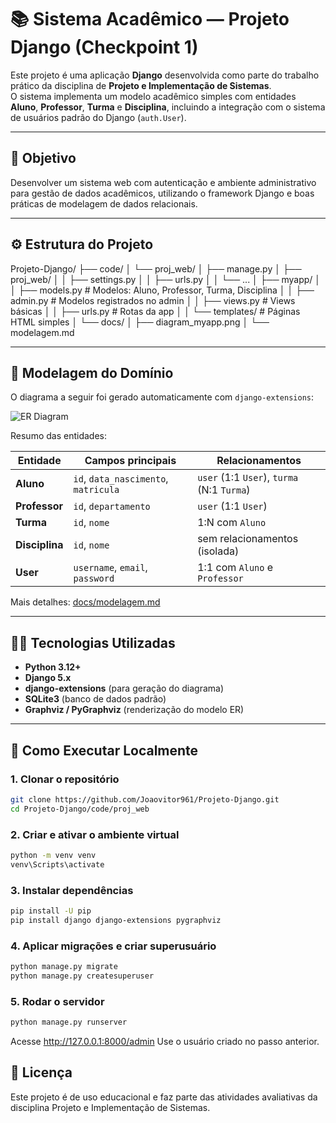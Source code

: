 # 📚 Sistema Acadêmico — Projeto Django (Checkpoint 1)

Este projeto é uma aplicação **Django** desenvolvida como parte do trabalho prático da disciplina de **Projeto e Implementação de Sistemas**.  
O sistema implementa um modelo acadêmico simples com entidades **Aluno**, **Professor**, **Turma** e **Disciplina**, incluindo a integração com o sistema de usuários padrão do Django (`auth.User`).

---

## 🧩 Objetivo
Desenvolver um sistema web com autenticação e ambiente administrativo para gestão de dados acadêmicos, utilizando o framework Django e boas práticas de modelagem de dados relacionais.

---

## ⚙️ Estrutura do Projeto
Projeto-Django/
├── code/
│ └── proj_web/
│ ├── manage.py
│ ├── proj_web/
│ │ ├── settings.py
│ │ ├── urls.py
│ │ └── ...
│ ├── myapp/
│ │ ├── models.py # Modelos: Aluno, Professor, Turma, Disciplina
│ │ ├── admin.py # Modelos registrados no admin
│ │ ├── views.py # Views básicas
│ │ ├── urls.py # Rotas da app
│ │ └── templates/ # Páginas HTML simples
│ └── docs/
│ ├── diagram_myapp.png
│ └── modelagem.md

---

## 🧠 Modelagem do Domínio
O diagrama a seguir foi gerado automaticamente com `django-extensions`:

![ER Diagram](docs/diagram_myapp.png)

Resumo das entidades:

| Entidade | Campos principais | Relacionamentos |
|-----------|------------------|-----------------|
| **Aluno** | `id`, `data_nascimento`, `matricula` | `user` (1:1 `User`), `turma` (N:1 `Turma`) |
| **Professor** | `id`, `departamento` | `user` (1:1 `User`) |
| **Turma** | `id`, `nome` | 1:N com `Aluno` |
| **Disciplina** | `id`, `nome` | sem relacionamentos (isolada) |
| **User** | `username`, `email`, `password` | 1:1 com `Aluno` e `Professor` |

Mais detalhes: [docs/modelagem.md](docs/modelagem.md)

---

## 🧑‍💻 Tecnologias Utilizadas
- **Python 3.12+**
- **Django 5.x**
- **django-extensions** (para geração do diagrama)
- **SQLite3** (banco de dados padrão)
- **Graphviz / PyGraphviz** (renderização do modelo ER)

---

## 🚀 Como Executar Localmente

### 1. Clonar o repositório
```bash
git clone https://github.com/Joaovitor961/Projeto-Django.git
cd Projeto-Django/code/proj_web
```
### 2. Criar e ativar o ambiente virtual
```bash
python -m venv venv
venv\Scripts\activate
```

### 3. Instalar dependências
```bash
pip install -U pip
pip install django django-extensions pygraphviz
```
### 4. Aplicar migrações e criar superusuário
```bash
python manage.py migrate
python manage.py createsuperuser
```

### 5. Rodar o servidor
```bash
python manage.py runserver
```
Acesse http://127.0.0.1:8000/admin
Use o usuário criado no passo anterior.

## 📄 Licença

Este projeto é de uso educacional e faz parte das atividades avaliativas da disciplina Projeto e Implementação de Sistemas.
